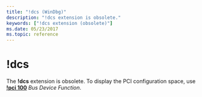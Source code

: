 ```yaml
---
title: "!dcs (WinDbg)"
description: "!dcs extension is obsolete."
keywords: ["!dcs extension (obsolete)"]
ms.date: 05/23/2017
ms.topic: reference
---
```


# !dcs

The **!dcs** extension is obsolete. To display the PCI configuration space, use [**!pci 100**](-pci.md) *Bus Device Function*.
